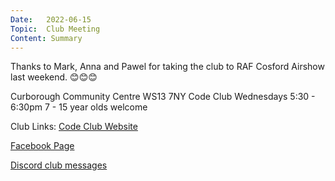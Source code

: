 ```yaml
---
Date:   2022-06-15
Topic:  Club Meeting
Content: Summary
---
```

Thanks to Mark, Anna and Pawel for taking the club to RAF Cosford Airshow last weekend. 😊😊😊

Curborough Community Centre
WS13 7NY
Code Club
Wednesdays 5:30 - 6:30pm
7 - 15 year olds welcome

Club Links:
[Code Club Website](https://lichfield-code-club.github.io/)

[Facebook Page](https://www.facebook.com/LichfieldCoders)

[Discord club messages](https://discord.gg/szz6xGK)
